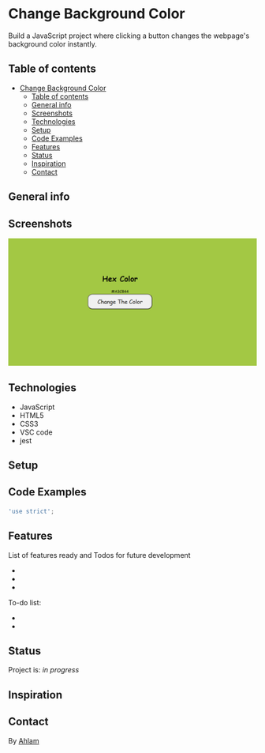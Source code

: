 # Change Background Color
Build a JavaScript project where clicking a button changes the webpage's background color instantly.
>
## Table of contents

- [Change Background Color](#change-background-color)
  - [Table of contents](#table-of-contents)
  - [General info](#general-info)
  - [Screenshots](#screenshots)
  - [Technologies](#technologies)
  - [Setup](#setup)
  - [Code Examples](#code-examples)
  - [Features](#features)
  - [Status](#status)
  - [Inspiration](#inspiration)
  - [Contact](#contact)

## General info

## Screenshots

![Example screenshot](./img/Capture%20.png)

## Technologies

- JavaScript
- HTML5
- CSS3
- VSC code
- jest 
## Setup

## Code Examples

```js
'use strict';
```

## Features

List of features ready and Todos for future development

-
-
-

To-do list:

-
-

## Status

Project is: _in progress_

## Inspiration

## Contact

By [Ahlam]()
